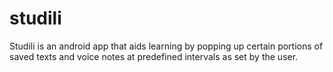 # studili
Studili is an android app that aids learning by popping up certain portions of saved texts and voice notes at predefined intervals as set by the user.

